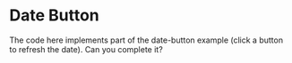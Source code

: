 # Date Button

The code here implements part of the date-button example (click a button to refresh the date). Can you complete it?
